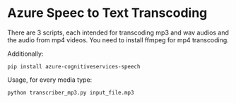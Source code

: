 # Azure Speec to Text Transcoding

There are 3 scripts, each intended for transcoding mp3 and wav audios and the audio from mp4 videos.
You need to install ffmpeg for mp4 transcoding.

Additionally:

```
pip install azure-cognitiveservices-speech

```

Usage, for every media type:

```
python transcriber_mp3.py input_file.mp3

```

